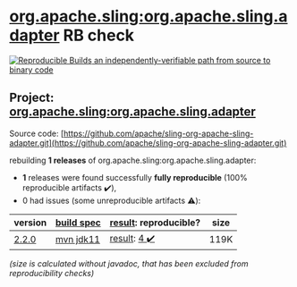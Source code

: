 [org.apache.sling:org.apache.sling.adapter](https://search.maven.org/artifact/org.apache.sling/org.apache.sling.adapter/) RB check
=======

[![Reproducible Builds](https://reproducible-builds.org/images/logos/rb.svg) an independently-verifiable path from source to binary code](https://reproducible-builds.org/)

## Project: [org.apache.sling:org.apache.sling.adapter](https://search.maven.org/artifact/org.apache.sling/org.apache.sling.adapter/)

Source code: [https://github.com/apache/sling-org-apache-sling-adapter.git](https://github.com/apache/sling-org-apache-sling-adapter.git)

rebuilding **1 releases** of org.apache.sling:org.apache.sling.adapter:
- **1** releases were found successfully **fully reproducible** (100% reproducible artifacts :heavy_check_mark:),
- 0 had issues (some unreproducible artifacts :warning:):

| version | [build spec](/BUILDSPEC.md) | [result](https://reproducible-builds.org/docs/jvm/): reproducible? | size |
| -- | --------- | ------ | -- |
| [2.2.0](https://search.maven.org/artifact/org.apache.sling/org.apache.sling.adapter/2.2.0/pom) | [mvn jdk11](org.apache.sling.adapter-2.2.0.buildspec) | [result](org.apache.sling.adapter-2.2.0.buildinfo): [4 :heavy_check_mark: ](org.apache.sling.adapter-2.2.0.buildcompare) | 119K |

<i>(size is calculated without javadoc, that has been excluded from reproducibility checks)</i>
